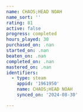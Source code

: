 ```yaml
---
name: CHAOS;HEAD NOAH
name_sort: ''
rating: 81
active: false
progress: completed
hours_played: 30
purchased_on: .nan
started_on: .nan
beaten_on: .nan
completed_on: .nan
mastered_on: .nan
identifiers:
  - type: steam
    appid: '1961950'
    name: CHAOS;HEAD NOAH
    synced_on: '2024-08-30'

---
```

